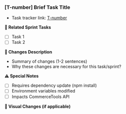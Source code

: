### [T-number] Brief Task Title
- Task tracker link: [T-number](ссылка)

**📌 Related Sprint Tasks** 
<!-- Links to tasks in tracker (e.g. eCommerce-Application #7) -->
- [ ] Task 1
- [ ] Task 2

**📝 Changes Description**
- Summary of changes (1-2 sentences)
- Why these changes are necessary for this task/sprint?

**⚠️ Special Notes**
<!-- Remove/add items-->
- [ ] Requires dependency update (npm install)
- [ ] Environment variables modified
- [ ] Impacts CommerceTools API

**📸 Visual Changes (if applicable)**
<!-- Screenshots/Videos/GIFs of UI changes -->
